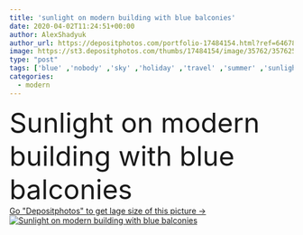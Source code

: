 ```yaml
---
title: 'sunlight on modern building with blue balconies'
date: 2020-04-02T11:24:51+00:00
author: AlexShadyuk
author_url: https://depositphotos.com/portfolio-17484154.html?ref=64678756
image: https://st3.depositphotos.com/thumbs/17484154/image/35762/357625666/api_thumb_450.jpg?forcejpeg=true
type: "post"
tags: ['blue' ,'nobody' ,'sky' ,'holiday' ,'travel' ,'summer' ,'sunlight' ,'outdoors' ,'sunshine' ,'sunny' ,'modern' ,'architecture' ,'building' ,'construction' ,'house' ,'urban' ,'tourism' ,'vacation' ,'journey' ,'outside' ,'trip' ,'cyprus' ,'voyage' ,'daylight' ,'destination' ,'weekend' ,'daytime' ,'summertime' ,'balconies' ,'no people' ]
categories: 
  - modern
---
```

<div aling="center">
            <font size="60"> Sunlight on modern building with blue balconies</font>   
</div>
<div>
    <a href='https://st3.depositphotos.com/thumbs/17484154/image/35762/357625666/api_thumb_450.jpg?forcejpeg=true?ref=64678756' target=_blank > Go "Depositphotos" to get lage size of this picture ->
        <img href='https://st3.depositphotos.com/thumbs/17484154/image/35762/357625666/api_thumb_450.jpg?forcejpeg=true?ref=64678756' src='https://st3.depositphotos.com/17484154/35762/i/950/depositphotos_357625666-stock-photo-sunlight-modern-building-blue-balconies.jpg?forcejpeg=true' alt='Sunlight on modern building with blue balconies' >
    </a>
</div>
